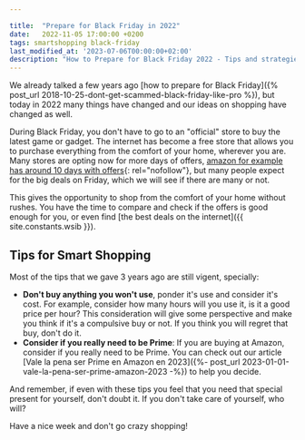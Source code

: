 ```yaml
---

title:  "Prepare for Black Friday in 2022"
date:   2022-11-05 17:00:00 +0200
tags: smartshopping black-friday
last_modified_at: '2023-07-06T00:00:00+02:00'
description: "How to Prepare for Black Friday 2022 - Tips and strategies to make the most of the Black Friday sales in 2022."
---
```


We already talked a few years ago [how to prepare for Black Friday]({% post_url 2018-10-25-dont-get-scammed-black-friday-like-pro %}), but today in 2022 many things have changed and our ideas on shopping have changed as well.

During Black Friday, you don't have to go to an "official" store to buy the latest game or gadget. The internet has become a free store that allows you to purchase everything from the comfort of your home, wherever you are. Many stores are opting now for more days of offers, [amazon for example has around 10 days with offers](https://www.amazon.com/?_encoding=UTF8&camp=1789&creative=390957&linkCode=ur2&linkId=E3JCOPRWJFHIP2PV&tag=%7B%7B%20site.constants%5B0%5D.amazon_com%20%7D%7D&linkId=Z6HW7WG5Z73QGVTE){: rel="nofollow"}, but many people expect for the big deals on Friday, which we will see if there are many or not.

This gives the opportunity to shop from the comfort of your home without rushes. You have the time to compare and check if the offers is good enough for you, or even find [the best deals on the internet]({{ site.constants.wsib }}).

Tips for Smart Shopping
-----------------------

Most of the tips that we gave 3 years ago are still vigent, specially:

- **Don't buy anything you won't use**, ponder it's use and consider it's cost. For example, consider how many hours will you use it, is it a good price per hour? This consideration will give some perspective and make you think if it's a compulsive buy or not. If you think you will regret that buy, don't do it.
- **Consider if you really need to be Prime**: If you are buying at Amazon, consider if you really need to be Prime. You can check out our article [Vale la pena ser Prime en Amazon en 2023]({%- post_url 2023-01-01-vale-la-pena-ser-prime-amazon-2023 -%}) to help you decide.

And remember, if even with these tips you feel that you need that special present for yourself, don't doubt it. If you don't take care of yourself, who will?

Have a nice week and don't go crazy shopping!
